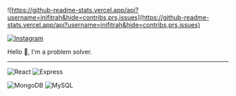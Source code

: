 ![https://github-readme-stats.vercel.app/api?username=inifitrah&hide=contribs,prs,issues](https://github-readme-stats.vercel.app/api?username=inifitrah&hide=contribs,prs,issues)

[![Instagram](https://cdn2.iconfinder.com/data/icons/social-media-applications/64/social_media_applications_3-instagram-48.png)](https://www.instagram.com/ini.fitrah/)

Hello 👋,
I'm a problem solver.

---

![React](https://img.shields.io/badge/-React-blue?style=for-the-badge)
![Express](https://img.shields.io/badge/-Express-green?style=for-the-badge)

![MongoDB](https://img.shields.io/badge/-Mongodb-brightgreen?style=for-the-badge)
![MySQL](https://img.shields.io/badge/-mysql-white?style=for-the-badge)
